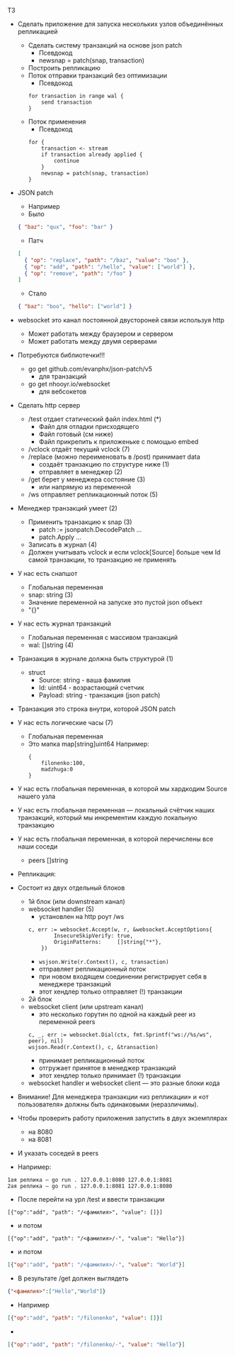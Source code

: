 ТЗ
- Сделать приложение для запуска нескольких узлов объединённых репликацией
  - Сделать систему транзакций на основе json patch
    - Псевдокод
    - newsnap = patch(snap, transaction)
  - Построить репликацию
  - Поток отправки транзакций без оптимизации
    - Псевдокод
    ```
    for transaction in range wal {
        send transaction
    }
    ```
  - Поток применения
    - Псевдокод
    ```
    for {
        transaction <- stream
        if transaction already applied {
            continue
        }
        newsnap = patch(snap, transaction)
    }
    ```

- JSON patch 
  - Например
  - Было 
  ```json
  { "baz": "qux", "foo": "bar" }
  ```
  - Патч
  ```json
  [
    { "op": "replace", "path": "/baz", "value": "boo" },
    { "op": "add", "path": "/hello", "value": ["world"] },
    { "op": "remove", "path": "/foo" }
  ]
  ```
  - Стало
  ```json
  { "baz": "boo", "hello": ["world"] }
  ```
- websocket это канал постоянной двустороней связи используя http
    - Может работать между браузером и сервером
    - Может работать между двумя серверами
- Потребуются библиотечки!!!
  - go get github.com/evanphx/json-patch/v5
    - для транзакций
  - go get nhooyr.io/websocket 
    - для вебсокетов
- Сделать http сервер
  - /test отдает статический файл index.html (*)
    - Файл для отладки присходящего
    - Файл готовый (см ниже)
    - Файл прикрепить к приложеньке с помощью embed
  - /vclock отдаёт текущий vclock (7)
  - /replace (можно переименовать в /post) принимает data
    - создаёт транзакцию по структуре ниже (1)
    - отправляет в менеджер (2)
  - /get берет у менеджера состояние (3)
    - или напрямую из переменной
  - /ws отправляет репликационный поток (5)
- Менеджер транзакций умеет (2)
  - Применить транзакцию к snap (3)
    - patch := jsonpatch.DecodePatch ...
    - patch.Apply ...
  - Записать в журнал (4)
  - Должен учитывать vclock и если vclock[Source] больше чем Id самой транзакции,
    то транзакцию не применять

- У нас есть снапшот
  - Глобальная переменная
  - snap: string (3)
  - Значение переменной на запуске это пустой json объект
  - "{}"

- У нас есть журнал транзакций 
  - Глобальная переменная с массивом транзакций
  - wal: []string (4)

- Транзакция в журнале должна быть структурой (1)
  - struct 
    - Source: string     - ваша фамилия
    - Id: uint64         - возрастающий счетчик
    - Payload: string    - транзакция (json patch)
- Транзакция это строка внутри, которой JSON patch
- У нас есть логические часы (7)
  - Глобальная переменная
  - Это мапка map[string]uint64
    Например:
    ```
    {
        filonenko:100,
        madzhuga:0
    }
    ```
- У нас есть глобальная переменная, в которой мы хардкодим Source нашего узла
- У нас есть глобальная переменная — локальный счётчик наших транзакций, который мы инкрементим каждую локальную транзакцию
- У нас есть глобальная переменная, в которой перечислены все наши соседи
  - peers []string
- Репликация: 
- Состоит из двух отдельный блоков
  - 1й блок (или downstream канал)
  - websocket handler (5)
    - установлен на http роут /ws
    ```
    c, err := websocket.Accept(w, r, &websocket.AcceptOptions{
			InsecureSkipVerify: true,
			OriginPatterns:     []string{"*"},
		})
    ```
    - `wsjson.Write(r.Context(), c, transaction)`
    - отправляет репликационный поток
    - при новом входящем соединении регистрирует себя в менеджере транзакций
    - этот хендлер только отправляет (!) транзакции
  - 2й блок
  - websocket client (или upstream канал)
    - это несколько горутин по одной на каждый peer из переменной peers 
    ```
    c, _, err := websocket.Dial(ctx, fmt.Sprintf("ws://%s/ws", peer), nil)
    wsjson.Read(r.Context(), c, &transaction)
    ```
    - принимает репликационный поток
    - отгружает принятое в менеджер транзакций
    - этот хендлер только принимает (!) транзакции
  - websocket handler и websocket client — это разные блоки кода
- Внимание! Для менеджера транзакции «из репликации» и «от пользователя» должны быть одинаковыми (неразличимы).
- Чтобы проверить работу приложения запустить в двух экземплярах
  - на 8080
  - на 8081
- И указать соседей в peers
- Например:
```
1ая реплика — go run . 127.0.0.1:8080 127.0.0.1:8081
2ая реплика — go run . 127.0.0.1:8081 127.0.0.1:8080
```
- После перейти на урл /test и ввести транзакции
```
[{"op":"add", "path": "/<фамилия>", "value": []}]
```
- и потом
```
[{"op":"add", "path": "/<фамилия>/-", "value": "Hello"}]
```
- и потом
```json
[{"op":"add", "path": "/<фамилия>/-", "value": "World"}]
```
- В результате /get должен выглядеть
```json
{"<фамилия>":["Hello","World"]}
```
- Например
```json
[{"op":"add", "path": "/filonenko", "value": []}]
```
- 
```json
[{"op":"add", "path": "/filonenko/-", "value": "Hello"}]
```

